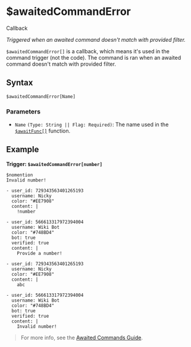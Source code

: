 # $awaitedCommandError
<div class="functionTags">
  <span id="CallbackTag">Callback</span>
</div>

_Triggered when an awaited command doesn't match with provided filter._

`$awaitedCommandError[]` is a callback, which means it's used in the command trigger (not the code). The command is ran when an awaited command doesn't match with provided filter.

## Syntax
```
$awaitedCommandError[Name]
```

### Parameters
- `Name` `(Type: String || Flag: Required)`: The name used in the [`$awaitFunc[]`](../bdscript/awaitFunc.md) function.

## Example
**Trigger: `$awaitedCommandError[number]`**
```
$nomention
Invalid number!
```
``` discord yaml
- user_id: 729343563401265193
  username: Nicky
  color: "#EE7908"
  content: |
    !number

- user_id: 566613317972394004
  username: Wiki Bot
  color: "#748BD4"
  bot: true
  verified: true
  content: |
    Provide a number!

- user_id: 729343563401265193
  username: Nicky
  color: "#EE7908"
  content: |
    abc

- user_id: 566613317972394004
  username: Wiki Bot
  color: "#748BD4"
  bot: true
  verified: true
  content: |
    Invalid number!
```

> For more info, see the [Awaited Commands Guide](../guides/general/awaitedCommands.md).
